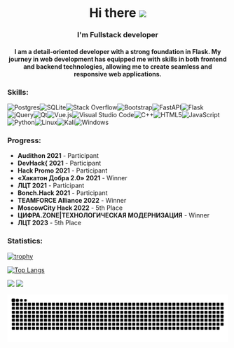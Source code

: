 <h1 align="center">Hi there <img src="https://github.com/blackcater/blackcater/raw/main/images/Hi.gif" height="32"/></h1>
<h3 align="center">I'm Fullstack developer</h3>

<h4 align="center">I am a detail-oriented developer with a strong foundation in Flask. My journey in web development has equipped me with skills in both frontend and backend technologies, allowing me to create seamless and responsive web applications.<h4>

<h3 align="left">Skills:</h3>

![Postgres](https://img.shields.io/badge/postgres-%23316192.svg?style=for-the-badge&logo=postgresql&logoColor=white)![SQLite](https://img.shields.io/badge/sqlite-%2307405e.svg?style=for-the-badge&logo=sqlite&logoColor=white)![Stack Overflow](https://img.shields.io/badge/-Stackoverflow-FE7A16?style=for-the-badge&logo=stack-overflow&logoColor=white)![Bootstrap](https://img.shields.io/badge/bootstrap-%238511FA.svg?style=for-the-badge&logo=bootstrap&logoColor=white)![FastAPI](https://img.shields.io/badge/FastAPI-005571?style=for-the-badge&logo=fastapi)![Flask](https://img.shields.io/badge/flask-%23000.svg?style=for-the-badge&logo=flask&logoColor=white)![jQuery](https://img.shields.io/badge/jquery-%230769AD.svg?style=for-the-badge&logo=jquery&logoColor=white)![Qt](https://img.shields.io/badge/Qt-%23217346.svg?style=for-the-badge&logo=Qt&logoColor=white)![Vue.js](https://img.shields.io/badge/vuejs-%2335495e.svg?style=for-the-badge&logo=vuedotjs&logoColor=%234FC08D)![Visual Studio Code](https://img.shields.io/badge/Visual%20Studio%20Code-0078d7.svg?style=for-the-badge&logo=visual-studio-code&logoColor=white)![C++](https://img.shields.io/badge/c++-%2300599C.svg?style=for-the-badge&logo=c%2B%2B&logoColor=white)![HTML5](https://img.shields.io/badge/html5-%23E34F26.svg?style=for-the-badge&logo=html5&logoColor=white)![JavaScript](https://img.shields.io/badge/javascript-%23323330.svg?style=for-the-badge&logo=javascript&logoColor=%23F7DF1E)![Python](https://img.shields.io/badge/python-3670A0?style=for-the-badge&logo=python&logoColor=ffdd54)![Linux](https://img.shields.io/badge/Linux-FCC624?style=for-the-badge&logo=linux&logoColor=black)![Kali](https://img.shields.io/badge/Kali-268BEE?style=for-the-badge&logo=kalilinux&logoColor=white)![Windows](https://img.shields.io/badge/Windows-0078D6?style=for-the-badge&logo=windows&logoColor=white)

<h3 align="left">Progress:</h3>

- **Audithon 2021** - Participant
- **DevHack{ 2021** - Participant
- **Hack Promo 2021** - Participant
- **«Хакатон Добра 2.0» 2021** - Winner
- **ЛЦТ 2021** - Participant
- **Bonch.Hack 2021** - Participant
- **TEAMFORCE Alliance 2022** - Winner
- **MoscowCity Hack 2022** - 5th Place
- **ЦИФРА.ZONE|ТЕХНОЛОГИЧЕСКАЯ МОДЕРНИЗАЦИЯ** - Winner
- **ЛЦТ 2023** - 5th Place

<h3 align="left">Statistics:</h3>

[![trophy](https://github-profile-trophy.vercel.app/?username=Jastebsz)](https://github.com/ryo-ma/github-profile-trophy)

[![Top Langs](https://github-readme-stats.vercel.app/api/top-langs/?username=Jastebsz)](https://github.com/anuraghazra/github-readme-stats)

![](https://github-profile-summary-cards.vercel.app/api/cards/profile-details?username=Jastebsz&theme=solarized_dark)
![](https://github-profile-summary-cards.vercel.app/api/cards/stats?username=Jastebsz&theme=solarized_dark)

![](https://github.com/Platane/snk/raw/output/github-contribution-grid-snake.svg)
